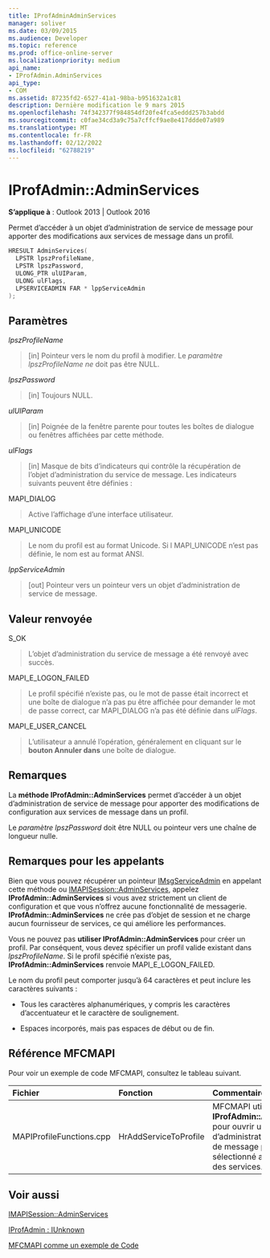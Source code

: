 ```yaml
---
title: IProfAdminAdminServices
manager: soliver
ms.date: 03/09/2015
ms.audience: Developer
ms.topic: reference
ms.prod: office-online-server
ms.localizationpriority: medium
api_name:
- IProfAdmin.AdminServices
api_type:
- COM
ms.assetid: 87235fd2-6527-41a1-98ba-b951632a1c81
description: Dernière modification le 9 mars 2015
ms.openlocfilehash: 74f342377f984854df20fe4fca5eddd257b3abdd
ms.sourcegitcommit: c0fae34cd3a9c75a7cffcf9ae8e417ddde07a989
ms.translationtype: MT
ms.contentlocale: fr-FR
ms.lasthandoff: 02/12/2022
ms.locfileid: "62788219"
---
```

# <a name="iprofadminadminservices"></a>IProfAdmin::AdminServices

  
  
**S’applique à** : Outlook 2013 | Outlook 2016 
  
Permet d’accéder à un objet d’administration de service de message pour apporter des modifications aux services de message dans un profil.
  
```cpp
HRESULT AdminServices(
  LPSTR lpszProfileName,
  LPSTR lpszPassword,
  ULONG_PTR ulUIParam,
  ULONG ulFlags,
  LPSERVICEADMIN FAR * lppServiceAdmin
);
```

## <a name="parameters"></a>Paramètres

 _lpszProfileName_
  
> [in] Pointeur vers le nom du profil à modifier. Le  _paramètre lpszProfileName ne_ doit pas être NULL. 
    
 _lpszPassword_
  
> [in] Toujours NULL. 
    
 _ulUIParam_
  
> [in] Poignée de la fenêtre parente pour toutes les boîtes de dialogue ou fenêtres affichées par cette méthode.
    
 _ulFlags_
  
> [in] Masque de bits d’indicateurs qui contrôle la récupération de l’objet d’administration du service de message. Les indicateurs suivants peuvent être définies :
    
MAPI_DIALOG 
  
> Active l’affichage d’une interface utilisateur. 
    
MAPI_UNICODE 
  
> Le nom du profil est au format Unicode. Si l MAPI_UNICODE n’est pas définie, le nom est au format ANSI.
    
 _lppServiceAdmin_
  
> [out] Pointeur vers un pointeur vers un objet d’administration de service de message.
    
## <a name="return-value"></a>Valeur renvoyée

S_OK 
  
> L’objet d’administration du service de message a été renvoyé avec succès.
    
MAPI_E_LOGON_FAILED 
  
> Le profil spécifié n’existe pas, ou le mot de passe était incorrect et une boîte de dialogue n’a pas pu être affichée pour demander le mot de passe correct, car MAPI_DIALOG n’a pas été définie dans  _ulFlags_.
    
MAPI_E_USER_CANCEL 
  
> L’utilisateur a annulé l’opération, généralement en cliquant sur le **bouton Annuler dans** une boîte de dialogue. 
    
## <a name="remarks"></a>Remarques

La **méthode IProfAdmin::AdminServices** permet d’accéder à un objet d’administration de service de message pour apporter des modifications de configuration aux services de message dans un profil. 
  
 Le  _paramètre lpszPassword_ doit être NULL ou pointeur vers une chaîne de longueur nulle. 
  
## <a name="notes-to-callers"></a>Remarques pour les appelants

Bien que vous pouvez récupérer un pointeur [IMsgServiceAdmin](imsgserviceadminiunknown.md) en appelant cette méthode ou [IMAPISession::AdminServices](imapisession-adminservices.md), appelez **IProfAdmin::AdminServices** si vous avez strictement un client de configuration et que vous n’offrez aucune fonctionnalité de messagerie. **IProfAdmin::AdminServices** ne crée pas d’objet de session et ne charge aucun fournisseur de services, ce qui améliore les performances. 
  
Vous ne pouvez pas **utiliser IProfAdmin::AdminServices** pour créer un profil. Par conséquent, vous devez spécifier un profil valide existant dans  _lpszProfileName_. Si le profil spécifié n’existe pas, **IProfAdmin::AdminServices** renvoie MAPI_E_LOGON_FAILED. 
  
Le nom du profil peut comporter jusqu’à 64 caractères et peut inclure les caractères suivants :
  
- Tous les caractères alphanumériques, y compris les caractères d’accentuateur et le caractère de soulignement. 
    
- Espaces incorporés, mais pas espaces de début ou de fin.
    
## <a name="mfcmapi-reference"></a>Référence MFCMAPI

Pour voir un exemple de code MFCMAPI, consultez le tableau suivant.
  
|**Fichier**|**Fonction**|**Commentaire**|
|:-----|:-----|:-----|
|MAPIProfileFunctions.cpp  <br/> | HrAddServiceToProfile  <br/> |MFCMAPI utilise la méthode **IProfAdmin::AdminServices** pour ouvrir un objet d’administration de service de message pour le profil sélectionné afin d’ajouter des services. |
   
## <a name="see-also"></a>Voir aussi



[IMAPISession::AdminServices](imapisession-adminservices.md)
  
[IProfAdmin : IUnknown](iprofadminiunknown.md)


[MFCMAPI comme un exemple de Code](mfcmapi-as-a-code-sample.md)

